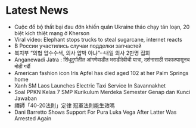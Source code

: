# Latest News
-  Cuộc đổ bộ thất bại đau đớn khiến quân Ukraine tháo chạy tán loạn, 20 biệt kích thiệt mạng ở Kherson
-  Viral video: Elephant stops trucks to steal sugarcane, internet reacts
-  В России участились случаи подделки запчастей
-  복지부 “의협 압수수색, 의사 압박 아냐”···내일 의사 2만명 집회
-  Anganewadi Jatra : सिंधुदुर्गातील आंगणेवाडीत भराडीदेवीची यात्रा, दर्शनासाठी सकाळपासूनच मोठी गर्दी
-  American fashion icon Iris Apfel has died aged 102 at her Palm Springs home
-  Xanh SM Laos Launches Electric Taxi Service In Savannakhet
-  Soal PPKN Kelas 7 SMP Kurikulum Merdeka Semester Genap dan Kunci Jawaban
-  禪師「40-20法則」定律 冠軍法則能生效嗎
-  Dani Barretto Shows Support For Pura Luka Vega After Latter Was Arrested Again
